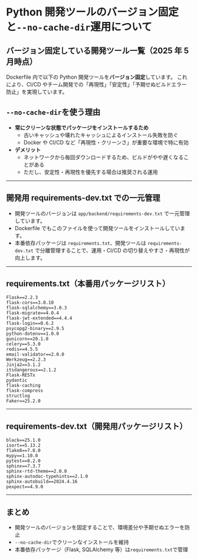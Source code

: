 # Python 開発ツールのバージョン固定と`--no-cache-dir`運用について

## バージョン固定している開発ツール一覧（2025 年 5 月時点）

Dockerfile 内で以下の Python 開発ツールを**バージョン固定**しています。
これにより、CI/CD やチーム開発での「再現性」「安定性」「予期せぬビルドエラー防止」を実現しています。

## `--no-cache-dir`を使う理由

-   **常にクリーンな状態でパッケージをインストールするため**
    -   古いキャッシュや壊れたキャッシュによるインストール失敗を防ぐ
    -   Docker や CI/CD など「再現性・クリーンさ」が重要な環境で特に有効
-   **デメリット**
    -   ネットワークから毎回ダウンロードするため、ビルドがやや遅くなることがある
    -   ただし、安定性・再現性を優先する場合は推奨される運用

---

## 開発用 requirements-dev.txt での一元管理

-   開発ツールのバージョンは `app/backend/requirements-dev.txt` で一元管理しています。
-   Dockerfile でもこのファイルを使って開発ツールをインストールしています。
-   本番依存パッケージは `requirements.txt`、開発ツールは `requirements-dev.txt` で分離管理することで、運用・CI/CD の切り替えやすさ・再現性が向上します。

---

## requirements.txt（本番用パッケージリスト）

```
Flask==2.2.3
flask-cors==3.0.10
flask-sqlalchemy==3.0.3
flask-migrate==4.0.4
flask-jwt-extended==4.4.4
flask-login==0.6.2
psycopg2-binary==2.9.5
python-dotenv==1.0.0
gunicorn==20.1.0
celery==5.3.0
redis==4.5.5
email-validator==2.0.0
Werkzeug==2.2.3
Jinja2==3.1.2
itsdangerous==2.1.2
Flask-RESTx
pydantic
flask-caching
flask-compress
structlog
Faker==25.2.0
```

---

## requirements-dev.txt（開発用パッケージリスト）

```
black==25.1.0
isort==5.13.2
flake8==7.0.0
mypy==1.10.0
pytest==8.2.0
sphinx==7.3.7
sphinx-rtd-theme==2.0.0
sphinx-autodoc-typehints==2.1.0
sphinx-autobuild==2024.4.16
pexpect==4.9.0
```

---

## まとめ

-   開発ツールのバージョンを固定することで、環境差分や予期せぬエラーを防止
-   `--no-cache-dir`でクリーンなインストールを維持
-   本番依存パッケージ（Flask, SQLAlchemy 等）は`requirements.txt`で管理
